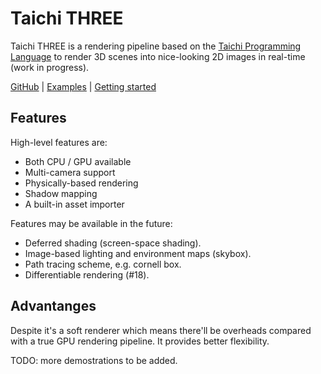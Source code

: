 # Taichi THREE

Taichi THREE is a rendering pipeline based on the [Taichi Programming Language](https://github.com/taichi-dev/taichi) to render 3D scenes into nice-looking 2D images in real-time (work in progress).

[GitHub](https://github.com/taichi-dev/taichi_three) | [Examples](https://github.com/taichi-dev/taichi_three/tree/master/examples) | [Getting started](installation.md)

## Features

High-level features are:

- Both CPU / GPU available
- Multi-camera support
- Physically-based rendering
- Shadow mapping
- A built-in asset importer

Features may be available in the future:

* Deferred shading (screen-space shading).
* Image-based lighting and environment maps (skybox).
* Path tracing scheme, e.g. cornell box.
* Differentiable rendering (#18).

## Advantanges

Despite it's a soft renderer which means there'll be overheads compared with a true GPU rendering pipeline. It provides better flexibility.

TODO: more demostrations to be added.